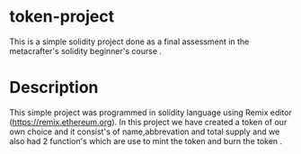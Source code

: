 # token-project
This is a simple solidity project done as a final assessment in the metacrafter's solidity beginner's course . 

# Description
This simple project was programmed in solidity language using Remix editor (https://remix.ethereum.org). In this project we have created a token of our own choice and it consist's of name,abbrevation and total supply and we also had 2 function's which are use to mint the token and burn the token . 


